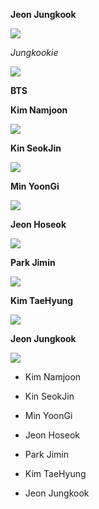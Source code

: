 __Jeon Jungkook__

![](https://pp.userapi.com/c851528/v851528191/126485/qtZVtEeRRE0.jpg)

*Jungkookie*

![](https://pp.userapi.com/c849128/v849128951/18613d/KJT4aN5DsRI.jpg)

**BTS**

 **Kim Namjoon**

![](https://pp.userapi.com/c848616/v848616063/184fa8/joXjq7WJ4DM.jpg)

**Kin SeokJin**

![](https://pp.userapi.com/c543100/v543100738/29d33/aHntaDR9RAU.jpg)

**Min YoonGi**

![](https://pp.userapi.com/c846021/v846021688/142e34/Jst6G6KV1HM.jpg)

**Jeon Hoseok**

![](https://pp.userapi.com/c834404/v834404333/98a16/fn3ZVak1oPo.jpg)

**Park Jimin**

![](https://pp.userapi.com/c845217/v845217318/16deeb/XCefUL1ZC1M.jpg)

**Kim TaeHyung**

![](https://pp.userapi.com/c846522/v846522999/1f1e45/m_DseFvKlYc.jpg)

**Jeon Jungkook**

![](https://pp.userapi.com/c840624/v840624081/9108/72p4xRRI7ps.jpg)

+  Kim Namjoon

+  Kin SeokJin

+  Min YoonGi

+  Jeon Hoseok

+  Park Jimin

+  Kim TaeHyung

+  Jeon Jungkook
